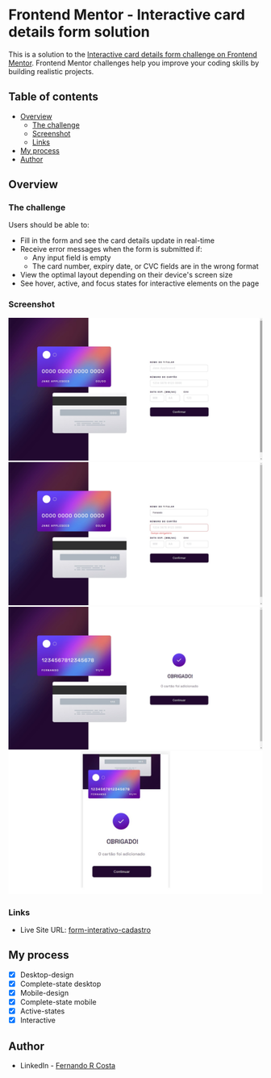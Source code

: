 # Frontend Mentor - Interactive card details form solution

This is a solution to the [Interactive card details form challenge on Frontend Mentor](https://www.frontendmentor.io/challenges/interactive-card-details-form-XpS8cKZDWw). Frontend Mentor challenges help you improve your coding skills by building realistic projects. 

## Table of contents

- [Overview](#overview)
  - [The challenge](#the-challenge)
  - [Screenshot](#screenshot)
  - [Links](#links)
- [My process](#my-process)
- [Author](#author)

## Overview

### The challenge

Users should be able to:

- Fill in the form and see the card details update in real-time
- Receive error messages when the form is submitted if:
  - Any input field is empty
  - The card number, expiry date, or CVC fields are in the wrong format
- View the optimal layout depending on their device's screen size
- See hover, active, and focus states for interactive elements on the page

### Screenshot

![Desktop-design](./screenshot/screenshot.jpg)
![Active-states](./screenshot/screenshot2.jpg)
![Complete-states](./screenshot/screenshot3.jpg)
![Mobile-design](./screenshot/screenshot4.jpg)

### Links

- Live Site URL: [form-interativo-cadastro](https://form-interativo-cadastro.vercel.app/)

## My process

- [x] Desktop-design
- [x] Complete-state desktop
- [x] Mobile-design
- [x] Complete-state mobile
- [x] Active-states
- [x] Interactive

## Author

- LinkedIn - [Fernando R Costa](https://www.linkedin.com/in/fernando-r-costa/)
